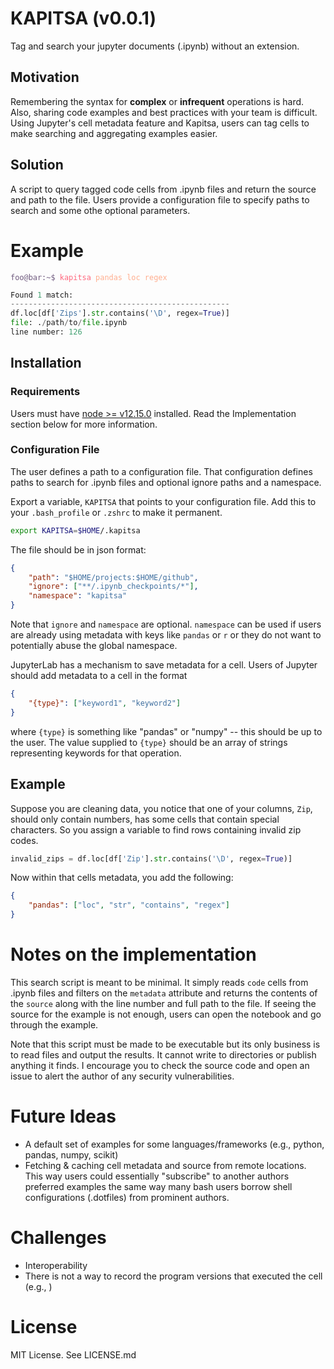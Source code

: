 # KAPITSA (v0.0.1)

Tag and search your jupyter documents (.ipynb) without an extension.

## Motivation

Remembering the syntax for **complex** or **infrequent** operations is hard. Also, sharing code examples and best practices with your team is difficult. Using Jupyter's cell metadata feature and Kapitsa, users can tag cells to make searching and aggregating examples easier.

## Solution

A script to query tagged code cells from .ipynb files and return the source and path to the file. Users provide a configuration file to specify paths to search and some othe optional parameters.

# Example
<!-- 
https://colorhunt.co/palette/170332
ffae8f
ff677d
cd6684
6f5a7e 
-->

<style>
    .host { color: #6f5a7e }
    .prompt { color: #6f5a7e } 
    .kapitsa { color: #ff677d }
    .search { color: #ffae8f}
</style>

<pre>
<code><span class="host">foo@bar:~</span><span class="prompt">$</span> <span class="kapitsa">kapitsa</span> <span class="search">pandas loc regex</span></code>
</pre>

```python
Found 1 match:
-------------------------------------------------
df.loc[df['Zips'].str.contains('\D', regex=True)]
file: ./path/to/file.ipynb
line number: 126
```

## Installation

### Requirements

Users must have [node >= v12.15.0](https://nodejs.org/en/download/) installed. Read the Implementation section below for more information.

### Configuration File

The user defines a path to a configuration file. That configuration defines paths to search for .ipynb files and optional ignore paths and a namespace.

Export a variable, `KAPITSA` that points to your configuration file. Add this to your `.bash_profile` or `.zshrc` to make it permanent.

```bash
export KAPITSA=$HOME/.kapitsa
```

The file should be in json format:

```json
{
    "path": "$HOME/projects:$HOME/github",
    "ignore": ["**/.ipynb_checkpoints/*"],
    "namespace": "kapitsa"
}
```

Note that `ignore` and `namespace` are optional. `namespace` can be used if users are already using metadata with keys like `pandas` or `r` or they do not want to potentially abuse the global namespace.

JupyterLab has a mechanism to save metadata for a cell. Users of Jupyter should add metadata to a cell in the format

```json
{
    "{type}": ["keyword1", "keyword2"]
}
```

where `{type}` is something like "pandas" or "numpy" -- this should be up to the user. The value supplied to `{type}` should be an array of strings representing keywords for that operation.

## Example

Suppose you are cleaning data, you notice that one of your columns, `Zip`, should only contain numbers, has some cells that contain special characters. So you assign a variable to find rows containing invalid zip codes.

```python
invalid_zips = df.loc[df['Zip'].str.contains('\D', regex=True)]
```

Now within that cells metadata, you add the following:

```json
{
    "pandas": ["loc", "str", "contains", "regex"]
}
```

# Notes on the implementation

This search script is meant to be minimal. It simply reads `code` cells from .ipynb files and filters on the `metadata` attribute and returns the contents of the `source` along with the line number and full path to the file. If seeing the source for the example is not enough, users can open the notebook and go through the example.

Note that this script must be made to be executable but its only business is to read files and output the results. It cannot write to directories or publish anything it finds. I encourage you to check the source code and open an issue to alert the author of any security vulnerabilities.

# Future Ideas

- A default set of examples for some languages/frameworks (e.g., python, pandas, numpy, scikit)
- Fetching & caching cell metadata and source from remote locations. This way users could essentially "subscribe" to another authors preferred examples the same way many bash users borrow shell configurations (.dotfiles) from prominent authors.

# Challenges

- Interoperability
- There is not a way to record the program versions that executed the cell (e.g., )

# License
MIT License. See LICENSE.md